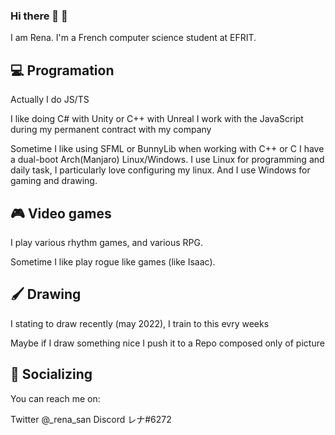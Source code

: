 ### Hi there 👋 :rocket:

I am Rena. I'm a French computer science student at EFRIT.

## :computer: Programation
Actually I do JS/TS

I like doing C# with Unity or C++ with Unreal
I work with the JavaScript during my permanent contract with my company

Sometime I like using SFML or BunnyLib when working with C++ or C
I have a dual-boot Arch(Manjaro) Linux/Windows. I use Linux for programming and daily task, I particularly love configuring my linux.
And I use Windows for gaming and drawing.

## :video_game: Video games
I play various rhythm games, and various RPG.

Sometime I like play rogue like games (like Isaac).

## :paintbrush: Drawing
I stating to draw recently (may 2022), I train to this evry weeks

Maybe if I draw something nice I push it to a Repo composed only of picture

## :city_sunset: Socializing
You can reach me on:

Twitter @_rena_san
Discord レナ#6272

<!--
**Ragiri/Ragiri** is a ✨ _special_ ✨ repository because its `README.md` (this file) appears on your GitHub profile.

Here are some ideas to get you started:

- 🔭 I’m currently working on ...
- 🌱 I’m currently learning ...
- 👯 I’m looking to collaborate on ...
- 🤔 I’m looking for help with ...
- 💬 Ask me about ...
- 📫 How to reach me: ...
- 😄 Pronouns: ...
- ⚡ Fun fact: ...
-->

